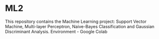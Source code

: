 # ML2
This repository contains the Machine Learning project: Support Vector Machine, Multi-layer Perceptron, Naive-Bayes Classification and Gaussian Discriminant Analysis. Environment - Google Colab
